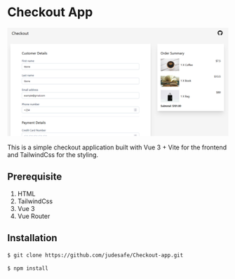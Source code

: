 # Checkout App
<img src="./public/assets/checkout.png" raw=true>

This is a simple checkout application built with Vue 3 + Vite for the frontend and TailwindCss for the styling.

## Prerequisite
1. HTML
2. TailwindCss
3. Vue 3
4. Vue Router
## Installation

```
$ git clone https://github.com/judesafe/Checkout-app.git
```

````
$ npm install
````
